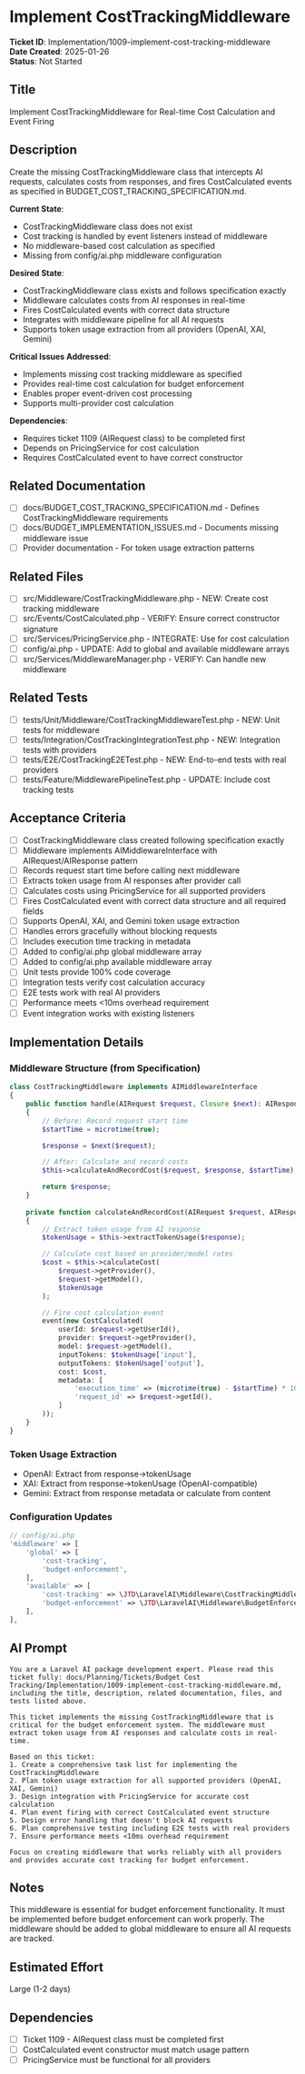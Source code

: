 # Implement CostTrackingMiddleware

**Ticket ID**: Implementation/1009-implement-cost-tracking-middleware  
**Date Created**: 2025-01-26  
**Status**: Not Started  

## Title
Implement CostTrackingMiddleware for Real-time Cost Calculation and Event Firing

## Description
Create the missing CostTrackingMiddleware class that intercepts AI requests, calculates costs from responses, and fires CostCalculated events as specified in BUDGET_COST_TRACKING_SPECIFICATION.md.

**Current State**: 
- CostTrackingMiddleware class does not exist
- Cost tracking is handled by event listeners instead of middleware
- No middleware-based cost calculation as specified
- Missing from config/ai.php middleware configuration

**Desired State**:
- CostTrackingMiddleware class exists and follows specification exactly
- Middleware calculates costs from AI responses in real-time
- Fires CostCalculated events with correct data structure
- Integrates with middleware pipeline for all AI requests
- Supports token usage extraction from all providers (OpenAI, XAI, Gemini)

**Critical Issues Addressed**:
- Implements missing cost tracking middleware as specified
- Provides real-time cost calculation for budget enforcement
- Enables proper event-driven cost processing
- Supports multi-provider cost calculation

**Dependencies**:
- Requires ticket 1109 (AIRequest class) to be completed first
- Depends on PricingService for cost calculation
- Requires CostCalculated event to have correct constructor

## Related Documentation
- [ ] docs/BUDGET_COST_TRACKING_SPECIFICATION.md - Defines CostTrackingMiddleware requirements
- [ ] docs/BUDGET_IMPLEMENTATION_ISSUES.md - Documents missing middleware issue
- [ ] Provider documentation - For token usage extraction patterns

## Related Files
- [ ] src/Middleware/CostTrackingMiddleware.php - NEW: Create cost tracking middleware
- [ ] src/Events/CostCalculated.php - VERIFY: Ensure correct constructor signature
- [ ] src/Services/PricingService.php - INTEGRATE: Use for cost calculation
- [ ] config/ai.php - UPDATE: Add to global and available middleware arrays
- [ ] src/Services/MiddlewareManager.php - VERIFY: Can handle new middleware

## Related Tests
- [ ] tests/Unit/Middleware/CostTrackingMiddlewareTest.php - NEW: Unit tests for middleware
- [ ] tests/Integration/CostTrackingIntegrationTest.php - NEW: Integration tests with providers
- [ ] tests/E2E/CostTrackingE2ETest.php - NEW: End-to-end tests with real providers
- [ ] tests/Feature/MiddlewarePipelineTest.php - UPDATE: Include cost tracking tests

## Acceptance Criteria
- [ ] CostTrackingMiddleware class created following specification exactly
- [ ] Middleware implements AIMiddlewareInterface with AIRequest/AIResponse pattern
- [ ] Records request start time before calling next middleware
- [ ] Extracts token usage from AI responses after provider call
- [ ] Calculates costs using PricingService for all supported providers
- [ ] Fires CostCalculated event with correct data structure and all required fields
- [ ] Supports OpenAI, XAI, and Gemini token usage extraction
- [ ] Handles errors gracefully without blocking requests
- [ ] Includes execution time tracking in metadata
- [ ] Added to config/ai.php global middleware array
- [ ] Added to config/ai.php available middleware array
- [ ] Unit tests provide 100% code coverage
- [ ] Integration tests verify cost calculation accuracy
- [ ] E2E tests work with real AI providers
- [ ] Performance meets <10ms overhead requirement
- [ ] Event integration works with existing listeners

## Implementation Details

### Middleware Structure (from Specification)
```php
class CostTrackingMiddleware implements AIMiddlewareInterface
{
    public function handle(AIRequest $request, Closure $next): AIResponse
    {
        // Before: Record request start time
        $startTime = microtime(true);

        $response = $next($request);

        // After: Calculate and record costs
        $this->calculateAndRecordCost($request, $response, $startTime);

        return $response;
    }
    
    private function calculateAndRecordCost(AIRequest $request, AIResponse $response, float $startTime): void
    {
        // Extract token usage from AI response
        $tokenUsage = $this->extractTokenUsage($response);

        // Calculate cost based on provider/model rates
        $cost = $this->calculateCost(
            $request->getProvider(),
            $request->getModel(),
            $tokenUsage
        );

        // Fire cost calculation event
        event(new CostCalculated(
            userId: $request->getUserId(),
            provider: $request->getProvider(),
            model: $request->getModel(),
            inputTokens: $tokenUsage['input'],
            outputTokens: $tokenUsage['output'],
            cost: $cost,
            metadata: [
                'execution_time' => (microtime(true) - $startTime) * 1000,
                'request_id' => $request->getId(),
            ]
        ));
    }
}
```

### Token Usage Extraction
- OpenAI: Extract from response->tokenUsage
- XAI: Extract from response->tokenUsage (OpenAI-compatible)
- Gemini: Extract from response metadata or calculate from content

### Configuration Updates
```php
// config/ai.php
'middleware' => [
    'global' => [
        'cost-tracking',
        'budget-enforcement',
    ],
    'available' => [
        'cost-tracking' => \JTD\LaravelAI\Middleware\CostTrackingMiddleware::class,
        'budget-enforcement' => \JTD\LaravelAI\Middleware\BudgetEnforcementMiddleware::class,
    ],
],
```

## AI Prompt
```
You are a Laravel AI package development expert. Please read this ticket fully: docs/Planning/Tickets/Budget Cost Tracking/Implementation/1009-implement-cost-tracking-middleware.md, including the title, description, related documentation, files, and tests listed above.

This ticket implements the missing CostTrackingMiddleware that is critical for the budget enforcement system. The middleware must extract token usage from AI responses and calculate costs in real-time.

Based on this ticket:
1. Create a comprehensive task list for implementing the CostTrackingMiddleware
2. Plan token usage extraction for all supported providers (OpenAI, XAI, Gemini)
3. Design integration with PricingService for accurate cost calculation
4. Plan event firing with correct CostCalculated event structure
5. Design error handling that doesn't block AI requests
6. Plan comprehensive testing including E2E tests with real providers
7. Ensure performance meets <10ms overhead requirement

Focus on creating middleware that works reliably with all providers and provides accurate cost tracking for budget enforcement.
```

## Notes
This middleware is essential for budget enforcement functionality. It must be implemented before budget enforcement can work properly. The middleware should be added to global middleware to ensure all AI requests are tracked.

## Estimated Effort
Large (1-2 days)

## Dependencies
- [ ] Ticket 1109 - AIRequest class must be completed first
- [ ] CostCalculated event constructor must match usage pattern
- [ ] PricingService must be functional for all providers

